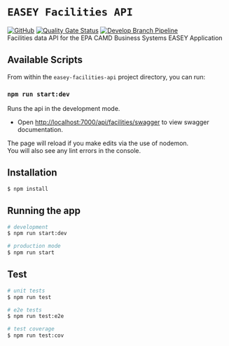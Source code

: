 # `EASEY Facilities API`
[![GitHub](https://img.shields.io/github/license/US-EPA-CAMD/easey-facilities-api)](https://github.com/US-EPA-CAMD/easey-facilities-api/blob/develop/LICENSE.md)
[![Quality Gate Status](https://sonarcloud.io/api/project_badges/measure?project=US-EPA-CAMD_easey-facilities-api&metric=alert_status)](https://sonarcloud.io/dashboard?id=US-EPA-CAMD_easey-facilities-api)
[![Develop Branch Pipeline](https://github.com/US-EPA-CAMD/easey-facilities-api/workflows/Develop%20Branch%20Workflow/badge.svg)](https://github.com/US-EPA-CAMD/easey-facilities-api/actions)<br>
Facilities data API for the EPA CAMD Business Systems EASEY Application

## Available Scripts

From within the `easey-facilities-api` project directory, you can run:

### `npm run start:dev`

Runs the api in the development mode.<br />
* Open [http://localhost:7000/api/facilities/swagger](http://localhost:7000/api/facilities/swagger) to view swagger documentation.

The page will reload if you make edits via the use of nodemon.<br />
You will also see any lint errors in the console.

## Installation

```bash
$ npm install
```

## Running the app

```bash
# development
$ npm run start:dev

# production mode
$ npm run start
```

## Test

```bash
# unit tests
$ npm run test

# e2e tests
$ npm run test:e2e

# test coverage
$ npm run test:cov
```
